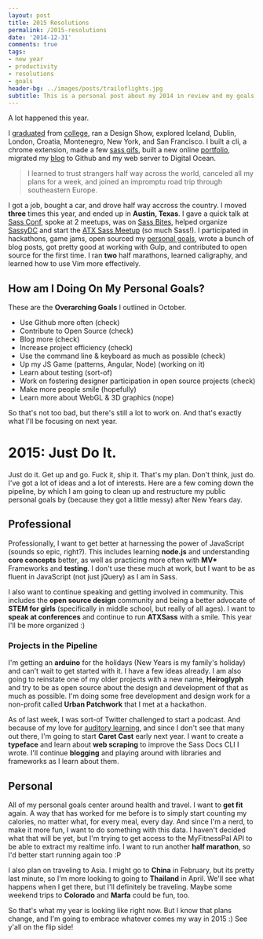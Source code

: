 ```yaml
---
layout: post
title: 2015 Resolutions
permalink: /2015-resolutions
date: '2014-12-31'
comments: true
tags:
- new year
- productivity
- resolutions
- goals
header-bg: ../images/posts/trailoflights.jpg
subtitle: This is a personal post about my 2014 in review and my goals for 2015.
---
```


A lot happened this year.

I [graduated](http://instagram.com/p/n3P-q7STls/) from [college](http://instagram.com/p/ngAFpEyTl0), ran a Design Show, explored Iceland, Dublin, London, Croatia, Montenegro, New York, and San Francisco. I built a cli, a chrome extension, made a few [sass gifs](http://sassgifs.com), built a new online [portfolio](http://unakravets.com), migrated my [blog](http://una.github.io) to Github and my web server to Digital Ocean. <blockquote class="right">I learned to trust strangers half way across the world, canceled all my plans for a week, and joined an impromptu road trip through southeastern Europe. </blockquote> <p> I got a job, bought a car, and drove half way accross the country. I moved **three** times this year, and ended up in **Austin, Texas**. I gave a quick talk at [Sass Conf](http://sassconf.com), spoke at 2 meetups, was on [Sass Bites](https://www.youtube.com/watch?v=fHO17Tpnh3M), helped organize [SassyDC](http://sassydc.github.io) and start the [ATX Sass Meetup](http://atxsass.com) (so much Sass!). I participated in hackathons, game jams, open sourced my [personal goals](http://una.github.io/personal-goals-guide/), wrote a bunch of blog posts, got pretty good at working with Gulp, and contributed to open source for the first time. I ran **two** half marathons, learned caligraphy, and learned how to use Vim more effectively.

## How am I Doing On My Personal Goals?
These are the **Overarching Goals** I outlined in October.

- Use Github more often (check)
- Contribute to Open Source (check)
- Blog more (check)
- Increase project efficiency (check)
- Use the command line & keyboard as much as possible (check)
- Up my JS Game (patterns, Angular, Node) (working on it)
- Learn about testing (sort-of)
- Work on fostering designer participation in open source projects (check)
- Make more people smile (hopefully)
- Learn more about WebGL & 3D graphics (nope)

So that's not too bad, but there's still a lot to work on. And that's exactly what I'll be focusing on next year.

# 2015: Just Do It.

Just do it. Get up and go. Fuck it, ship it. That's my plan. <a class="left twitter-share">Don't think, just do.</a> I've got a lot of ideas and a lot of interests. Here are a few coming down the pipeline, by which I am going to clean up and restructure my public personal goals by (because they got a little messy) after New Years day.

## Professional

Professionally, I want to get better at harnessing the power of JavaScript (sounds so epic, right?). This includes learning **node.js** and understanding **core concepts** better, as well as practicing more often with **MV\*** Frameworks and **testing**. I don't use these much at work, but I want to be as fluent in JavaScript (not just jQuery) as I am in Sass.

I also want to continue speaking and getting involved in community. This includes the **open source design** community and being a better advocate of **STEM for girls** (specifically in middle school, but really of all ages). I want to **speak at conferences** and continue to run **ATXSass** with a smile. This year I'll be more organized :)

### Projects in the Pipeline

I'm getting an **arduino** for the holidays (New Years is my family's holiday) and can't wait to get started with it. I have a few ideas already. I am also going to reinstate one of my older projects with a new name, **Heiroglyph** and try to be as open source about the design and development of that as much as possible. I'm doing some free development and design work for a non-profit called **Urban Patchwork** that I met at a hackathon.

As of last week, I was sort-of Twitter challenged to start a podcast. And because of my love for [auditory learning](http://localhost:3000/comprehension/), and since I don't see that many out there, I'm going to start **Caret Cast** early next year. I want to create a **typeface** and learn about **web scraping** to improve the Sass Docs CLI I wrote. I'll continue **blogging** and playing around with libraries and frameworks as I learn about them.

## Personal

All of my personal goals center around health and travel. I want to **get fit** again. A way that has worked for me before is to simply start counting my calories, no matter what, for every meal, every day. And since I'm a nerd, to make it more fun, I want to do something with this data. I haven't decided what that will be yet, but I'm trying to get access to the MyFitnessPal API to be able to extract my realtime info. I want to run another **half marathon**, so I'd better start running again too :P

I also plan on traveling to Asia. I might go to **China** in February, but its pretty last minute, so I'm more looking to going to **Thailand** in April. We'll see what happens when I get there, but I'll definitely be traveling. Maybe some weekend trips to **Colorado** and **Marfa** could be fun, too.

So that's what my year is looking like right now. But I know that plans change, and I'm going to embrace whatever comes my way in 2015 :) See y'all on the flip side!


